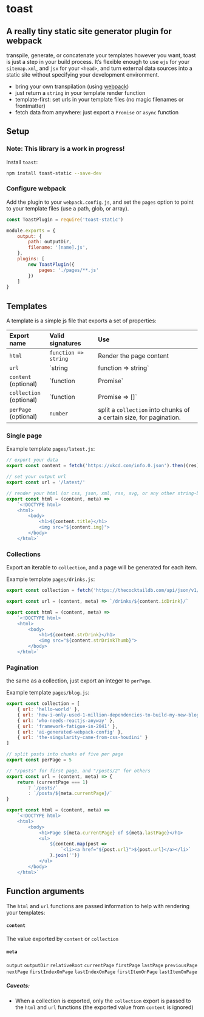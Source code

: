 # toast

## A really tiny static site generator plugin for webpack

transpile, generate, or concatenate your templates however you want, toast is just a step in your build process. It’s flexible enough to use `ejs` for your `sitemap.xml`, and `jsx` for your `<head>`, and turn external data sources into a static site without specifying your development environment.

- bring your own transpilation (using [webpack](https://webpack.js.org/))
- just return a `string` in your template render function
- template-first: set urls in your template files (no magic filenames or frontmatter)
- fetch data from anywhere: just export a `Promise` or `async` function


## Setup

### <b>Note: This library is a work in progress!</b>

Install `toast`:

```bash
npm install toast-static --save-dev
```

### Configure webpack

Add the plugin to your `webpack.config.js`, and set the `pages` option to point to your template files (use a path, glob, or array).


```js
const ToastPlugin = require('toast-static')

module.exports = {
    output: {
        path: outputDir,
        filename: '[name].js',
    },
    plugins: [
        new ToastPlugin({ 
            pages: './pages/**.js' 
        })
    ]
}
```

## Templates

A template is a simple js file that exports a set of properties:

| Export name | Valid signatures | Use |
| :--- | :--- | :--- |
| `html` | `function => string` |  Render the page content |
| `url` | `string|function => string` | Set the page url |
| `content`<br>(optional) | `function|Promise` | Fetch data. This function's return value is passed to `html` when the page is rendered. |
| `collection`<br>(optional) | `function|Promise => []` | Fetch a set of items. Each item is passed to the `html` function in turn to generate a set of pages. |
| `perPage`<br>(optional) | `number` |  split a `collection` into chunks of a certain size, for pagination. |


### Single page

Example template `pages/latest.js`:

```js
// export your data
export const content = fetch('https://xkcd.com/info.0.json').then((res) => res.json())

// set your output url
export const url = '/latest/'

// render your html (or css, json, xml, rss, svg, or any other string-based format)
export const html = (content, meta) => 
    `<!DOCTYPE html>
    <html>
        <body>
            <h1>${content.title}</h1>
            <img src="${content.img}">
        </body>
    </html>`
```

### Collections

Export an iterable to `collection`, and a page will be generated for each item. 

Example template `pages/drinks.js`:

```js
export const collection = fetch('https://thecocktaildb.com/api/json/v1/1/filter.php?i=Mango').then((res) => res.json())

export const url = (content, meta) => `/drinks/${content.idDrink}/`

export const html = (content, meta) => 
    `<!DOCTYPE html>
    <html>
        <body>
            <h1>${content.strDrink}</h1>
            <img src="${content.strDrinkThumb}">
        </body>
    </html>`

```

### Pagination

the same as a collection, just export an integer to `perPage`.

Example template `pages/blog.js`:

```js
export const collection = [
    { url: 'hello-world' },
    { url: 'how-i-only-used-1-million-dependencies-to-build-my-new-blog' },
    { url: 'who-needs-reactjs-anyway' },
    { url: 'framework-fatigue-in-2041' },
    { url: 'ai-generated-webpack-config' },
    { url: 'the-singularity-came-from-css-houdini' }
]

// split posts into chunks of five per page
export const perPage = 5 

// "/posts" for first page, and "/posts/2" for others
export const url = (content, meta) => {
    return (currentPage === 1)
        ? `/posts/`
        : `/posts/${meta.currentPage}/`
}

export const html = (content, meta) => 
    `<!DOCTYPE html>
    <html>
        <body>
            <h1>Page ${meta.currentPage} of ${meta.lastPage}</h1>
            <ul>
                ${content.map(post => 
                    `<li><a href="${post.url}">${post.url}</a></li>`
                ).join('')}
            </ul>
        </body>
    </html>`
```


## Function arguments

The `html` and `url` functions are passed information to help with rendering your templates:

#### `content`
The value exported by `content` or `collection`

#### `meta`

`output` `outputDir` `relativeRoot`
`currentPage` `firstPage` `lastPage` `previousPage` `nextPage` `firstIndexOnPage` `lastIndexOnPage` `firstItemOnPage` `lastItemOnPage` 

##### Caveats:

- When a collection is exported, only the `collection` export is passed to the `html` and `url` functions (the exported value from `content` is ignored)


